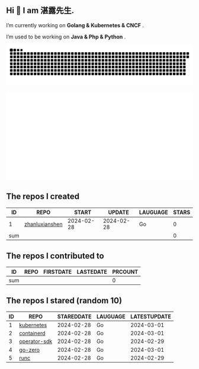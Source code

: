 ## Hi 👋 I am 湛露先生.

I’m currently working on  **Golang & Kubernetes & CNCF** . 

I’m used to be working on  **Java & Php & Python** . 

<!--
I'm from **[yanggangtony](https://github.com/yanggangtony)** . 
-->

![github contribution grid snake animation](https://github.com/zhanluxianshen/zhanluxianshen/blob/output/github-contribution-grid-snake.svg)

![Metrics](https://github.com/zhanluxianshen/zhanluxianshen/blob/master/github-metrics.svg)

<!--START_SECTION:my_github-->
## The repos I created
| ID  |                                REPO                                |   START    |   UPDATE   | LAUGUAGE | STARS |
|-----|--------------------------------------------------------------------|------------|------------|----------|-------|
|   1 | [zhanluxianshen](https://github.com/zhanluxianshen/zhanluxianshen) | 2024-02-28 | 2024-02-28 | Go       |     0 |
| sum |                                                                    |            |            |          |     0 |

## The repos I contributed to
| ID  | REPO | FIRSTDATE | LASTEDATE | PRCOUNT |
|-----|------|-----------|-----------|---------|
| sum |      |           |           |       0 |

## The repos I stared (random 10)
| ID |                                REPO                                | STAREDDATE | LAUGUAGE | LATESTUPDATE |
|----|--------------------------------------------------------------------|------------|----------|--------------|
|  1 | [kubernetes](https://github.com/kubernetes/kubernetes)             | 2024-02-28 | Go       | 2024-03-01   |
|  2 | [containerd](https://github.com/containerd/containerd)             | 2024-02-28 | Go       | 2024-03-01   |
|  3 | [operator-sdk](https://github.com/operator-framework/operator-sdk) | 2024-02-28 | Go       | 2024-02-29   |
|  4 | [go-zero](https://github.com/zeromicro/go-zero)                    | 2024-02-28 | Go       | 2024-03-01   |
|  5 | [runc](https://github.com/opencontainers/runc)                     | 2024-02-28 | Go       | 2024-02-29   |

<!--END_SECTION:my_github-->



